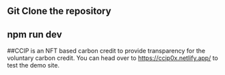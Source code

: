 ## Git Clone the repository 

## npm run dev

##CCIP is an NFT based carbon credit to provide transparency for the voluntary carbon credit. You can head over to https://ccip0x.netlify.app/ to test the demo site.
